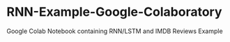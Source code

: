 # RNN-Example-Google-Colaboratory
Google Colab Notebook containing RNN/LSTM and IMDB Reviews Example

